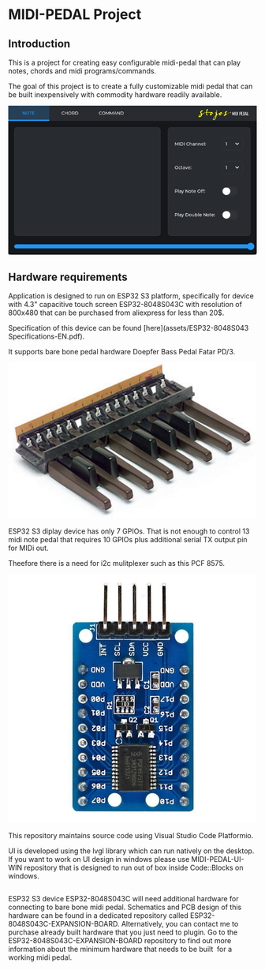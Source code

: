# MIDI-PEDAL Project

## Introduction

This is a project for creating easy configurable midi-pedal that can play notes, chords and midi programs/commands.

The goal of this project is to create a fully customizable midi pedal that can be built inexpensively  with commodity hardware readily available. 

![Application screenshot](/assets/images/screen-shot.png)

## Hardware requirements
Application is designed to run on ESP32 S3 platform, specifically for device with 4.3" capacitive touch screen ESP32-8048S043C with resolution of 800x480 that can be purchased from aliexpress for less than 20$.

Specification of this device can be found [here](assets/ESP32-8048S043 Specifications-EN.pdf).

It supports bare bone pedal hardware Doepfer Bass Pedal Fatar PD/3.

![Doepfer fatar pd/3](/assets/images/doepfer-fatar-pd3.jpg)

ESP32 S3 diplay device has only 7 GPIOs. That is not enough to control 13 midi note pedal that requires 10 GPIOs plus additional serial TX output pin for MIDi out.

Theefore there is a need for i2c mulitplexer such as this PCF 8575.

![PCF8575](/assets/images/PCF-8575-i2c-expander.jpg)

This repository maintains source code using Visual Studio Code Platformio.

UI is developed using the lvgl library which  can run natively on the desktop.
If you want to work on UI design in windows please use MIDI-PEDAL-UI-WIN repository that is designed to run out of box inside Code::Blocks on windows.

##
ESP32 S3 device ESP32-8048S043C will need additional hardware for connecting to bare bone midi pedal. 
Schematics and PCB design of this hardware can be found in a dedicated repository called ESP32-8048S043C-EXPANSION-BOARD. 
Alternatively, you can contact me to purchase already built hardware that you just need to plugin. 
Go to the ESP32-8048S043C-EXPANSION-BOARD repository to find out more information about the minimum hardware that needs to be built  for a working midi pedal.

 



